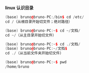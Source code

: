 **linux 认识目录**

```c++
(base) bruno@bruno-PC:/bin$ cd /etc/
cd /（从根目录开始切文件；绝对路径）
```

```c++
(base) bruno@bruno-PC:~$ cd ~/文档/
cd ~/（从主目录开始切文件）
```

```c++
(base) bruno@bruno-PC:~$ cd ./文档/
(base) bruno@bruno-PC:~/文档$ 
cd ./（从当前文件夹开始切文件）
```

```c++
(base) bruno@bruno-PC:~$ pwd
/home/bruno
```

